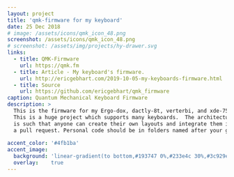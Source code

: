 ```yaml
---
layout: project
title: 'qmk-firmware for my keyboard'
date: 25 Dec 2018
# image: /assets/icons/qmk_icon_48.png
screenshot: /assets/icons/qmk_icon_48.png
# screenshot: /assets/img/projects/hy-drawer.svg
links:
  - title: QMK-Firmware
    url: https://qmk.fm 
  - title: Article - My keyboard's firmware.
    url: http://ericgebhart.com/2019-10-05-my-keyboards-firmware.html
  - title: Source
    url: https://github.com/ericgebhart/qmk_firmware
caption: Quantum Mechanical Keyboard Firmware
description: > 
  This is the firmware for my Ergo-dox, dactly-8t, verterbi, and xde-75 keyboards.
  This is a huge project which supports many keyboards.  The architecture of the project
  is such that anyone can create their own layouts and integrate them into the project with
  a pull request. Personal code should be in folders named after your github account.  
 
accent_color: '#4fb1ba'
accent_image:
  background: 'linear-gradient(to bottom,#193747 0%,#233e4c 30%,#3c929e 50%,#d5d5d4 70%,#cdccc8 100%)'
  overlay:    true
---
```

